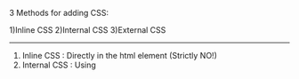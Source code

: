 3 Methods for adding CSS:

1)Inline CSS
2)Internal CSS
3)External CSS

---

1. Inline CSS : Directly in the html element (Strictly NO!)
2. Internal CSS : Using <style> tags within the documen
3. External CSS : Linking an external .css file

---

font-family: Arial, Helvetica, sans-serif;
font-size: 12px;
font-weight: bold;

-> Shortcut of above style script is :
font: bold 12px Arial, Helvetica, sans-serif;

---

id-> should be unique,
class-> Reusbable component (Not unique)

---

Target :
Class -> . (dot)
id -> #
element -> As it is the element name

---

Difference between Margin and Padding :
check margin.PNG

content -> Any text content inside p, div tag
border => Is the border of that p, div tag
padding -> Space inside of the border
margin -> Space outside of the border

---

We can apply margin :

div{
margin-top : 5px;
margin-bottom: 5px;
margin-right : 10px;
margin-left : 10px;
}

shorthand notation :

div{
margin : 5px 10px 5px 10px;
}

margin : margin-top margin-right margin-bottom margin-left;

Remeber : top right bottom left

-> If top and bottom margin are same and left and right margin are same (More shorthand notation):

div{
margin : 5px 10px;
}

margin : margin-top&bottom margin-right&left

-> If all the sides are equal then

div {
margin : 5px;
}

margin : margin-top&bottom&right&left

[Same format with padding]

---
